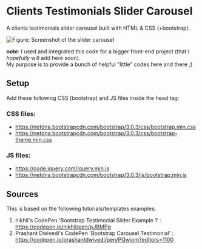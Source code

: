 # Clients Testimonials Slider Carousel

A clients testimonials slider carousel built with HTML & CSS (+bootstrap).

![Figure: Screenshot of the slider carousel](./images/schema.jpg)

<b>note</b>: I used and integrated this code for a bigger front-end project (that i *hopefully* will add here soon). <br/>
My purpose is to provide a bunch of helpful "little" codes here and there ;)


## Setup
Add these following CSS (bootstrap) and JS files inside the head tag:

### CSS files:
* https://netdna.bootstrapcdn.com/bootstrap/3.0.3/css/bootstrap.min.css
* https://netdna.bootstrapcdn.com/bootstrap/3.0.3/css/bootstrap-theme.min.css

### JS files:
* https://code.jquery.com/jquery.min.js
* https://netdna.bootstrapcdn.com/bootstrap/3.0.3/js/bootstrap.min.js


## Sources
This is based on the following tutorials/templates examples: 

1) nikhil's CodePen 'Bootstrap Testimonial Slider Example 1' : https://codepen.io/nikhil/pen/pJBMPp
2) Prashant Dwivedi's CodePen 'Bootstrap Carousel Testimonial' : https://codepen.io/prashantdwivedi/pen/PQwjom?editors=1100
